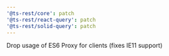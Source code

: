 ```yaml
---
'@ts-rest/core': patch
'@ts-rest/react-query': patch
'@ts-rest/solid-query': patch
---
```


Drop usage of ES6 Proxy for clients (fixes IE11 support)
